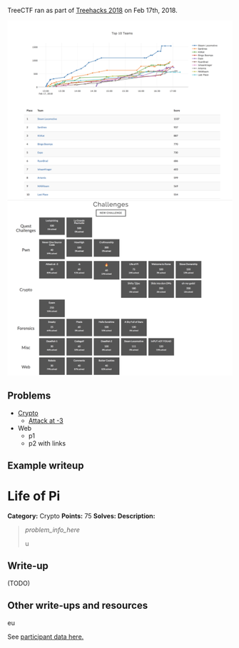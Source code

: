 TreeCTF ran as part of [Treehacks 2018](https://treehacks.com) on Feb 17th, 2018. 

![Final scoreboard](treectf2018_final_scoreboard.png)
![Problems](treectf2018_problems.png)

## Problems

- [Crypto](/crypto)
  - [Attack at -3](/crypto/caesar1)
- Web
  - p1
  - p2 with links


## Example writeup

# Life of Pi

**Category:** Crypto
**Points:** 75
**Solves:** 
**Description:**

> _problem_info_here_
>
> u
>


## Write-up

(TODO)

## Other write-ups and resources

eu



See [participant data here.](treectf.2018-02-18.zip)
